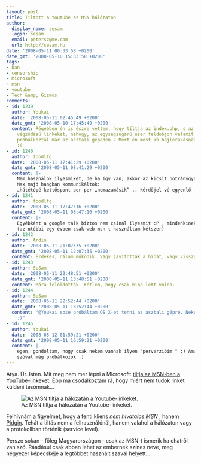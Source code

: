 ```yaml
---
layout: post
title: Tiltott a Youtube az MSN hálózaton
author:
  display_name: sesam
  login: sesam
  email: petersz@me.com
  url: http://sesam.hu
date: '2008-05-11 00:33:58 +0200'
date_gmt: '2008-05-10 15:33:58 +0200'
tags:
- ban
- censorship
- Microsoft
- msn
- youtube
- Tech &amp; Gizmos
comments:
- id: 1239
  author: Youkai
  date: '2008-05-11 02:45:49 +0200'
  date_gmt: '2008-05-10 17:45:49 +0200'
  content: Régebben én is észre vettem, hogy tíltja az index.php, s az index.html
    végződésű linkeket, nehogy, az egységsugarú user feldobjon valamit... Amúgy osx*el
    próbálkoztál már az asztali gépeden ? Mert én most kb hajlerakásnál tartok vele...
    :(
- id: 1240
  author: foodlfg
  date: '2008-05-11 17:41:29 +0200'
  date_gmt: '2008-05-11 08:41:29 +0200'
  content: |-
    Nem használok ilyesmiket, de ha így van, akkor az kicsit botránygyanús.
    Max majd hangban kommunikáltok:
    „hátétépé kettőspont per per „nemazamásik” .. kérdőjel vé egyenlő ..”
- id: 1241
  author: foodlfg
  date: '2008-05-11 17:47:16 +0200'
  date_gmt: '2008-05-11 08:47:16 +0200'
  content: |-
    Egyébként a google talk biztos nem csinál ilyesmit :P , mindenkinek azt kell használni, bár én még azt sem láttam akció közben. (nem tudom, mennyire jó)
    (az utóbbi egy évben csak web msn-t használtam kétszer)
- id: 1242
  author: Ardin
  date: '2008-05-11 21:07:35 +0200'
  date_gmt: '2008-05-11 12:07:35 +0200'
  content: Érdekes, nálam működik. Vagy javították a hibát, vagy visszavonták a tiltást.
- id: 1243
  author: SeSam
  date: '2008-05-11 22:48:51 +0200'
  date_gmt: '2008-05-11 13:48:51 +0200'
  content: Mára feloldották. Kétlem, hogy csak hiba lett volna.
- id: 1244
  author: SeSam
  date: '2008-05-11 22:52:44 +0200'
  date_gmt: '2008-05-11 13:52:44 +0200'
  content: "@Youkai sose próbáltam OS X-et tenni az asztali gépre. Nekem jó a MacBook...
    :)"
- id: 1245
  author: Youkai
  date: '2008-05-12 01:59:21 +0200'
  date_gmt: '2008-05-11 16:59:21 +0200'
  content: |-
    egen, gondoltam, hogy csak nekem vannak ilyen "perverzióim " :) Amúgy osx86-ra gondoltam, bár ahogy a HW komponensek fejlődnek lassan jön az efi-s klónok támadása :)Amúgy ha van osx a családban valószínüleg nem nagy a készetés, de nálam meg van, hogy akkor is menjen egy amd X2-n (nem megy :( )
    szóval még próbálkozok :)
---
```


Atya. Úr. Isten. Mit meg nem mer lépni a Microsoft: [tiltja az MSN-ben a YouTube-linkeket](http://webisztan.blog.hu/2008/05/10/a_microsoft_tiltja_az_msn_ben_a_youtube_linkeket). Épp ma csodálkoztam rá, hogy miért nem tudok linket küldeni tesómnak...

<figure>
  <a href="http://www.sesam.hu.php5-19.dfw1-2.websitetestlink.com/wp-content/uploads/2008/05/msn-ban.png">
    <img src="http://sesam.hu/wp-content/uploads/2008/05/msn-ban-300x260.png" alt="Az MSN tiltja a hálózatán a Youtube-linkeket.">
  </a>
  <figcaption>Az MSN tiltja a hálózatán a Youtube-linkeket.</figcaption>
</figure>

Felhívnám a figyelmet, hogy a fenti kliens _nem hivatalos MSN_ , hanem [Pidgin](http://pidgin.im). Tehát a tiltás nem a felhasználónál, hanem valahol a hálózaton vagy a protokollban történik (service level).

Persze sokan - főleg Magyarországon - csak az MSN-t ismerik ha chatről van szó. Ráadásul csak abban lehet az embernek színes neve, meg négyezer képecskéje a legtöbbet használt szavai helyett...
